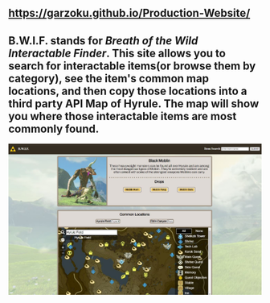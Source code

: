 https://garzoku.github.io/Production-Website/
---
B.W.I.F. stands for <i>Breath of the Wild Interactable Finder</i>. This site allows you to search for interactable items(or browse them by category), see the item's common map locations, and then copy those locations into a third party API Map of Hyrule. The map will show you where those interactable items are most commonly found.
---
![guide to using BWIF](image/item_screenshot.JPG?raw=true "Item Page Screenshot")